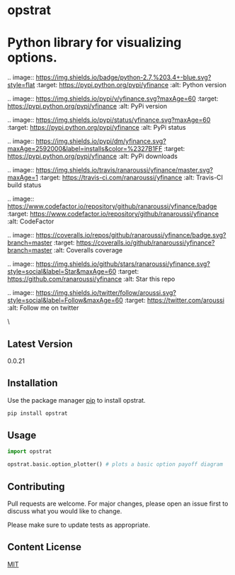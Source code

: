 # opstrat
Python library for visualizing options.
=================
.. image:: https://img.shields.io/badge/python-2.7,%203.4+-blue.svg?style=flat
    :target: https://pypi.python.org/pypi/yfinance
    :alt: Python version

.. image:: https://img.shields.io/pypi/v/yfinance.svg?maxAge=60
    :target: https://pypi.python.org/pypi/yfinance
    :alt: PyPi version

.. image:: https://img.shields.io/pypi/status/yfinance.svg?maxAge=60
    :target: https://pypi.python.org/pypi/yfinance
    :alt: PyPi status

.. image:: https://img.shields.io/pypi/dm/yfinance.svg?maxAge=2592000&label=installs&color=%2327B1FF
    :target: https://pypi.python.org/pypi/yfinance
    :alt: PyPi downloads

.. image:: https://img.shields.io/travis/ranaroussi/yfinance/master.svg?maxAge=1
    :target: https://travis-ci.com/ranaroussi/yfinance
    :alt: Travis-CI build status

.. image:: https://www.codefactor.io/repository/github/ranaroussi/yfinance/badge
    :target: https://www.codefactor.io/repository/github/ranaroussi/yfinance
    :alt: CodeFactor

.. image:: https://coveralls.io/repos/github/ranaroussi/yfinance/badge.svg?branch=master
    :target: https://coveralls.io/github/ranaroussi/yfinance?branch=master
    :alt: Coveralls coverage

.. image:: https://img.shields.io/github/stars/ranaroussi/yfinance.svg?style=social&label=Star&maxAge=60
    :target: https://github.com/ranaroussi/yfinance
    :alt: Star this repo

.. image:: https://img.shields.io/twitter/follow/aroussi.svg?style=social&label=Follow&maxAge=60
    :target: https://twitter.com/aroussi
    :alt: Follow me on twitter

\


## Latest Version 
0.0.21

## Installation

Use the package manager [pip](https://pip.pypa.io/en/stable/) to install opstrat.

```bash
pip install opstrat
```

## Usage

```python
import opstrat

opstrat.basic.option_plotter() # plots a basic option payoff diagram
```

## Contributing
Pull requests are welcome. For major changes, please open an issue first to discuss what you would like to change.

Please make sure to update tests as appropriate.

## Content License
[MIT](https://choosealicense.com/licenses/mit/)


